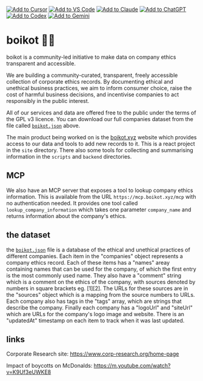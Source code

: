 [![Add to Cursor](https://fastmcp.me/badges/cursor_dark.svg)](https://fastmcp.me/MCP/Details/931/company-ethics-information-boikot)
[![Add to VS Code](https://fastmcp.me/badges/vscode_dark.svg)](https://fastmcp.me/MCP/Details/931/company-ethics-information-boikot)
[![Add to Claude](https://fastmcp.me/badges/claude_dark.svg)](https://fastmcp.me/MCP/Details/931/company-ethics-information-boikot)
[![Add to ChatGPT](https://fastmcp.me/badges/chatgpt_dark.svg)](https://fastmcp.me/MCP/Details/931/company-ethics-information-boikot)
[![Add to Codex](https://fastmcp.me/badges/codex_dark.svg)](https://fastmcp.me/MCP/Details/931/company-ethics-information-boikot)
[![Add to Gemini](https://fastmcp.me/badges/gemini_dark.svg)](https://fastmcp.me/MCP/Details/931/company-ethics-information-boikot)

# boikot 🙅‍♀️

boikot is a community-led initiative to make data on company ethics transparent and accessible.

We are building a community-curated, transparent, freely accessible collection of corporate ethics records. By documenting ethical and unethical business practices, we aim to inform consumer choice, raise the cost of harmful business decisions, and incentivise companies to act responsibly in the public interest.

All of our services and data are offered free to the public under the terms of the GPL v3 licence. You can download our full companies dataset from the file called [`boikot.json`](https://raw.githubusercontent.com/boikot-xyz/boikot/main/boikot.json) above.

The main product being worked on is the [boikot.xyz](https://boikot.xyz) website which provides access to our data and tools to add new records to it. This is a react project in the `site` directory. There also some tools for collecting and summarising information in the `scripts` and `backend` directories.

## MCP

We also have an MCP server that exposes a tool to lookup company ethics information. This is available from the URL `https://mcp.boikot.xyz/mcp` with no authentication needed. It provides one tool called `lookup_company_information` which takes one parameter `company_name` and returns information about the company's ethics.

## the dataset

the [`boikot.json`](https://raw.githubusercontent.com/boikot-xyz/boikot/main/boikot.json) file is a database of the ethical and unethical practices of different companies. Each item in the "companies" object represents a company ethics record. Each of these items has a "names" areay containing names that can be used for the company, of which the first entry is the most commonly used name. They also have a "comment" string which is a comment on the ethics of the company, with sources denoted by numbers in square brackets eg. \[1\]\[2\]. The URLs for these sources are in the "sources" object which is a mapping from the source numbers to URLs. Each company also has tags in the "tags" array, which are strings that describe the company. Finally each company has a "logoUrl" and "siteUrl" which are URLs for the company's logo image and website. There is an "updatedAt" timestamp on each item to track when it was last updated.

## links

Corporate Research site: https://www.corp-research.org/home-page

Impact of boycotts on McDonalds: https://m.youtube.com/watch?v=K9Uf3eUWKE8
